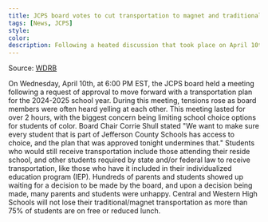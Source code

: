 ```yaml
---
title: JCPS board votes to cut transportation to magnet and traditional schools
tags: [News, JCPS]
style: 
color: 
description: Following a heated discussion that took place on April 10th, at 6:00 PM EST, the JCPS board voted to cut transportation for traditional and magnet schools.
---
```


<link rel="shortcut icon" type="image/x-icon" href="{{ "/images/favicon.ico" | prepend: site.baseurl }}" >

Source: [WDRB](https://www.wdrb.com/news/education/jcps-board-votes-to-cut-transportation-to-magnet-traditional-schools-with-exceptions-following-heated-debate/article_e7d077a2-f786-11ee-8ddc-8b133c7ebfba.html)

On Wednesday, April 10th, at 6:00 PM EST, the JCPS board held a meeting following a request of approval to move forward with a transportation plan for the 2024-2025 school year.
During this meeting, tensions rose as board members were often heard yelling at each other. This meeting lasted for over 2 hours, with the biggest concern being limiting school choice options for students of color.
Board Chair Corrie Shull stated "We want to make sure every student that is part of Jefferson County Schools has access to choice, and the plan that was approved tonight undermines that."
Students who would still receive transportation include those attending their reside school, and other students required by state and/or federal law to receive transportation, like those who have it included in their individualized education program (IEP).
Hundreds of parents and students showed up waiting for a decision to be made by the board, and upon a decision being made, many parents and students were unhappy.
Central and Western High Schools will not lose their traditional/magnet transportation as more than 75% of students are on free or reduced lunch.

<script>
document.addEventListener("DOMContentLoaded", function() {
    var attribution = document.getElementById("attribution");
    if (attribution) {
        attribution.style.display = "none";
    }
});    
</script>
